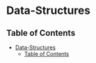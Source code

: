 # Data-Structures

## Table of Contents

- [Data-Structures](#data-structures)
  - [Table of Contents](#table-of-contents)
